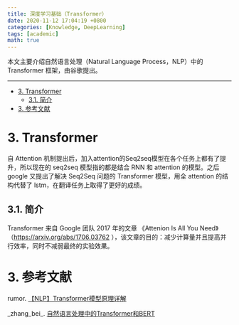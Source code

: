 ```yaml
---
title: 深度学习基础（Transformer）
date: 2020-11-12 17:04:19 +0800
categories: [Knowledge, DeepLearning]
tags: [academic]
math: true
---
```


本文主要介绍自然语言处理（Natural Language Process，NLP）中的 Transformer 框架，由谷歌提出。

<!--more-->

---
- [3. Transformer](#3-transformer)
  - [3.1. 简介](#31-简介)
- [3. 参考文献](#3-参考文献)


# 3. Transformer

自 Attention 机制提出后，加入attention的Seq2seq模型在各个任务上都有了提升，所以现在的 seq2seq 模型指的都是结合 RNN 和 attention 的模型。之后 google 又提出了解决 Seq2Seq 问题的 Transformer 模型，用全 attention 的结构代替了 lstm，在翻译任务上取得了更好的成绩。

## 3.1. 简介

Transformer 来自 Google 团队 2017 年的文章 《Attenion Is All You Need》（https://arxiv.org/abs/1706.03762 ），该文章的目的：减少计算量并且提高并行效率，同时不减弱最终的实验效果。


# 3. 参考文献

rumor. [【NLP】Transformer模型原理详解](https://zhuanlan.zhihu.com/p/44121378)

\_zhang_bei\_. [自然语言处理中的Transformer和BERT](https://blog.csdn.net/Zhangbei_/article/details/85036948)
